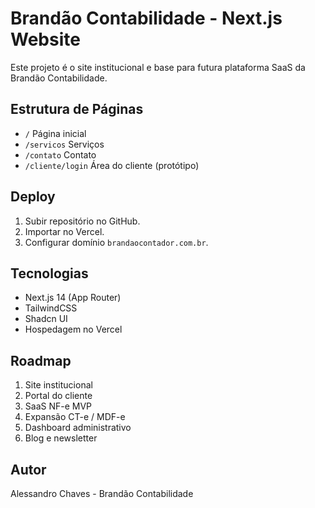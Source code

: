 # Brandão Contabilidade - Next.js Website

Este projeto é o site institucional e base para futura plataforma SaaS da Brandão Contabilidade.

## Estrutura de Páginas
- `/` Página inicial
- `/servicos` Serviços
- `/contato` Contato
- `/cliente/login` Área do cliente (protótipo)

## Deploy
1. Subir repositório no GitHub.
2. Importar no Vercel.
3. Configurar domínio `brandaocontador.com.br`.

## Tecnologias
- Next.js 14 (App Router)
- TailwindCSS
- Shadcn UI
- Hospedagem no Vercel

## Roadmap
1. Site institucional
2. Portal do cliente
3. SaaS NF-e MVP
4. Expansão CT-e / MDF-e
5. Dashboard administrativo
6. Blog e newsletter

## Autor
Alessandro Chaves - Brandão Contabilidade
